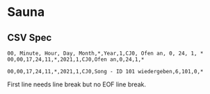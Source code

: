 # Sauna

## CSV Spec

```csv
00, Minute, Hour, Day, Month,*,Year,1,CJ0, Ofen an, 0, 24, 1, *
00,00,17,24,11,*,2021,1,CJ0,Ofen an,0,24,1,*

00,00,17,24,11,*,2021,1,CJ0,Song - ID 101 wiedergeben,6,101,0,*
```

First line needs line break but no EOF line break.
